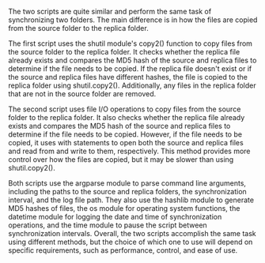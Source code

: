 The two scripts are quite similar and perform the same task of synchronizing two folders. The main difference is in how the files are copied from the source folder to the replica folder.

The first script uses the shutil module's copy2() function to copy files from the source folder to the replica folder. It checks whether the replica file already exists and compares the MD5 hash of the source and replica files to determine if the file needs to be copied. If the replica file doesn't exist or if the source and replica files have different hashes, the file is copied to the replica folder using shutil.copy2(). Additionally, any files in the replica folder that are not in the source folder are removed.

The second script uses file I/O operations to copy files from the source folder to the replica folder. It also checks whether the replica file already exists and compares the MD5 hash of the source and replica files to determine if the file needs to be copied. However, if the file needs to be copied, it uses with statements to open both the source and replica files and read from and write to them, respectively. This method provides more control over how the files are copied, but it may be slower than using shutil.copy2().

Both scripts use the argparse module to parse command line arguments, including the paths to the source and replica folders, the synchronization interval, and the log file path. They also use the hashlib module to generate MD5 hashes of files, the os module for operating system functions, the datetime module for logging the date and time of synchronization operations, and the time module to pause the script between synchronization intervals. Overall, the two scripts accomplish the same task using different methods, but the choice of which one to use will depend on specific requirements, such as performance, control, and ease of use.

